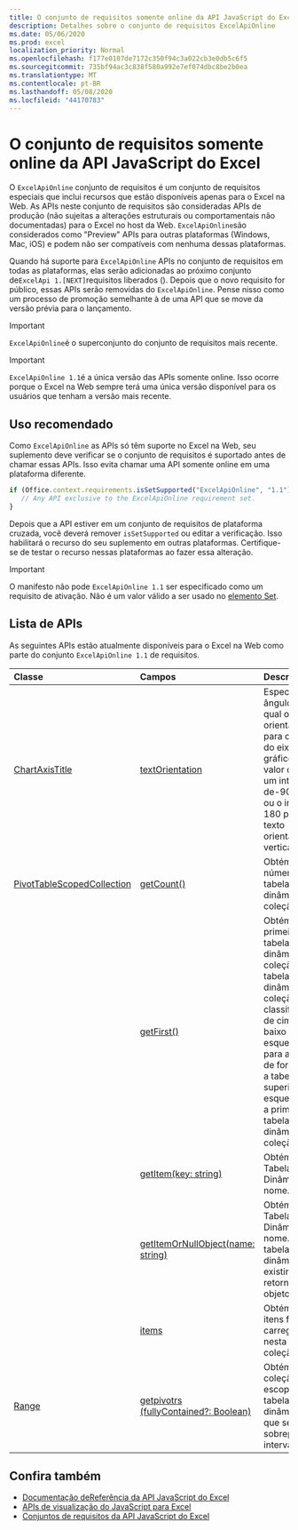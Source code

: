 ```yaml
---
title: O conjunto de requisitos somente online da API JavaScript do Excel
description: Detalhes sobre o conjunto de requisitos ExcelApiOnline
ms.date: 05/06/2020
ms.prod: excel
localization_priority: Normal
ms.openlocfilehash: f177e0107de7172c350f94c3a022cb3e0db5c6f5
ms.sourcegitcommit: 735bf94ac3c838f580a992e7ef074dbc8be2b0ea
ms.translationtype: MT
ms.contentlocale: pt-BR
ms.lasthandoff: 05/08/2020
ms.locfileid: "44170783"
---
```

# <a name="excel-javascript-api-online-only-requirement-set"></a>O conjunto de requisitos somente online da API JavaScript do Excel

O `ExcelApiOnline` conjunto de requisitos é um conjunto de requisitos especiais que inclui recursos que estão disponíveis apenas para o Excel na Web. As APIs neste conjunto de requisitos são consideradas APIs de produção (não sujeitas a alterações estruturais ou comportamentais não documentadas) para o Excel no host da Web. `ExcelApiOnline`são considerados como "Preview" APIs para outras plataformas (Windows, Mac, iOS) e podem não ser compatíveis com nenhuma dessas plataformas.

Quando há suporte para `ExcelApiOnline` APIs no conjunto de requisitos em todas as plataformas, elas serão adicionadas ao próximo conjunto de`ExcelApi 1.[NEXT]`requisitos liberados (). Depois que o novo requisito for público, essas APIs serão removidas do `ExcelApiOnline`. Pense nisso como um processo de promoção semelhante à de uma API que se move da versão prévia para o lançamento.

> [!IMPORTANT]
> `ExcelApiOnline`é o superconjunto do conjunto de requisitos mais recente.

> [!IMPORTANT]
> `ExcelApiOnline 1.1`é a única versão das APIs somente online. Isso ocorre porque o Excel na Web sempre terá uma única versão disponível para os usuários que tenham a versão mais recente.

## <a name="recommended-usage"></a>Uso recomendado

Como `ExcelApiOnline` as APIs só têm suporte no Excel na Web, seu suplemento deve verificar se o conjunto de requisitos é suportado antes de chamar essas APIs. Isso evita chamar uma API somente online em uma plataforma diferente.

```js
if (Office.context.requirements.isSetSupported("ExcelApiOnline", "1.1")) {
   // Any API exclusive to the ExcelApiOnline requirement set.
}
```

Depois que a API estiver em um conjunto de requisitos de plataforma cruzada, você deverá remover `isSetSupported` ou editar a verificação. Isso habilitará o recurso do seu suplemento em outras plataformas. Certifique-se de testar o recurso nessas plataformas ao fazer essa alteração.

> [!IMPORTANT]
> O manifesto não pode `ExcelApiOnline 1.1` ser especificado como um requisito de ativação. Não é um valor válido a ser usado no [elemento Set](../manifest/set.md).

## <a name="api-list"></a>Lista de APIs

As seguintes APIs estão atualmente disponíveis para o Excel na Web como parte do conjunto `ExcelApiOnline 1.1` de requisitos.

| Classe | Campos | Descrição |
|:---|:---|:---|
|[ChartAxisTitle](/javascript/api/excel/excel.chartaxistitle)|[textOrientation](/javascript/api/excel/excel.chartaxistitle#textorientation)|Especifica o ângulo no qual o texto é orientado para o título do eixo do gráfico. O valor deve ser um inteiro de-90 a 90 ou o inteiro 180 para texto orientado verticalmente.|
|[PivotTableScopedCollection](/javascript/api/excel/excel.pivottablescopedcollection)|[getCount()](/javascript/api/excel/excel.pivottablescopedcollection#getcount--)|Obtém o número de tabelas dinâmicas na coleção.|
||[getFirst()](/javascript/api/excel/excel.pivottablescopedcollection#getfirst--)|Obtém a primeira tabela dinâmica na coleção. As tabelas dinâmicas da coleção são classificadas de cima para baixo e da esquerda para a direita, de forma que a tabela superior esquerda seja a primeira tabela dinâmica na coleção.|
||[getItem(key: string)](/javascript/api/excel/excel.pivottablescopedcollection#getitem-key-)|Obtém uma Tabela Dinâmica por nome.|
||[getItemOrNullObject(name: string)](/javascript/api/excel/excel.pivottablescopedcollection#getitemornullobject-name-)|Obtém uma Tabela Dinâmica por nome. Se a tabela dinâmica não existir, retornará um objeto null.|
||[items](/javascript/api/excel/excel.pivottablescopedcollection#items)|Obtém os itens filhos carregados nesta coleção.|
|[Range](/javascript/api/excel/excel.range)|[getpivotrs (fullyContained?: Boolean)](/javascript/api/excel/excel.range#getpivottables-fullycontained-)|Obtém uma coleção com escopo de tabelas dinâmicas que se sobrepõe ao intervalo.|

## <a name="see-also"></a>Confira também

- [Documentação deReferência da API JavaScript do Excel](/javascript/api/excel?view=excel-js-online)
- [APIs de visualização do JavaScript para Excel](./excel-preview-apis.md)
- [Conjuntos de requisitos da API JavaScript do Excel](./excel-api-requirement-sets.md)